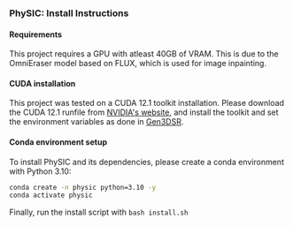 ### PhySIC: Install Instructions

#### Requirements
This project requires a GPU with atleast 40GB of VRAM. This is due to the OmniEraser model based on FLUX, which is used for image inpainting. 

#### CUDA installation
This project was tested on a CUDA 12.1 toolkit installation. Please download the CUDA 12.1 runfile from [NVIDIA's website](https://developer.nvidia.com/cuda-12-1-0-download-archive), and install the toolkit and set the environment variables as done in [Gen3DSR](https://github.com/AndreeaDogaru/Gen3DSR/blob/main/INSTALL.md).

#### Conda environment setup
To install PhySIC and its dependencies, please create a conda environment with Python 3.10:
```sh
conda create -n physic python=3.10 -y
conda activate physic
```

Finally, run the install script with `bash install.sh`